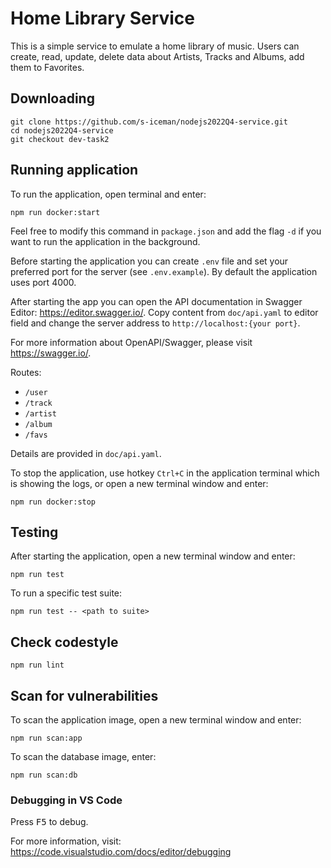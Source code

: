 # Home Library Service

This is a simple service to emulate a home library of music. Users can create, read, update, delete data about Artists, Tracks and Albums, add them to Favorites.

## Downloading

```
git clone https://github.com/s-iceman/nodejs2022Q4-service.git
cd nodejs2022Q4-service
git checkout dev-task2
```

## Running application

To run the application, open terminal and enter:
```
npm run docker:start
```
Feel free to modify this command in `package.json` and add the flag `-d` if you want to run the application in the background.

Before starting the application you can create `.env` file and set your preferred port for the server (see `.env.example`). By default the application uses port 4000.

After starting the app you can open the API documentation in Swagger Editor: https://editor.swagger.io/. Copy content from `doc/api.yaml` to editor field and change the server address to `http://localhost:{your port}`.

For more information about OpenAPI/Swagger, please visit https://swagger.io/.

Routes:
- `/user`
- `/track`
- `/artist`
- `/album`
- `/favs`

Details are provided in `doc/api.yaml`.

To stop the application, use hotkey `Ctrl+C` in the application terminal which is showing the logs, or open a new terminal window and enter:
```
npm run docker:stop
```


## Testing

After starting the application, open a new terminal window and enter:

```
npm run test
```

To run a specific test suite:

```
npm run test -- <path to suite>
```

## Check codestyle

```
npm run lint
```

## Scan for vulnerabilities

To scan the application image, open a new terminal window and enter:

```
npm run scan:app
```

To scan the database image, enter:
```
npm run scan:db
```


### Debugging in VS Code

Press <kbd>F5</kbd> to debug.

For more information, visit: https://code.visualstudio.com/docs/editor/debugging
